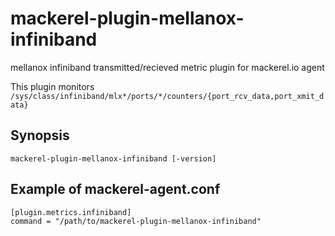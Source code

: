 mackerel-plugin-mellanox-infiniband
===================================

mellanox infiniband transmitted/recieved metric plugin for mackerel.io agent

This plugin monitors `/sys/class/infiniband/mlx*/ports/*/counters/{port_rcv_data,port_xmit_data}`

## Synopsis

```shell
mackerel-plugin-mellanox-infiniband [-version]
```

## Example of mackerel-agent.conf

```
[plugin.metrics.infiniband]
command = "/path/to/mackerel-plugin-mellanox-infiniband"
```
